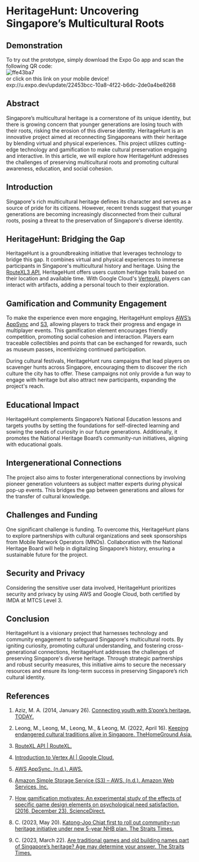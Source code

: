 # HeritageHunt: Uncovering Singapore’s Multicultural Roots

## Demonstration
To try out the prototype, simply download the Expo Go app and scan the following QR code:  
![ffe43ba7](https://github.com/duckyfuz/heritageHunt-SplashAwards2023/assets/108561447/ddad8e4e-2d3d-4552-a821-86cbc41a638c)  
or click on this link on your mobile device! exp://u.expo.dev/update/22453bcc-10a8-4f22-b6dc-2de0a4be8268

## Abstract
Singapore’s multicultural heritage is a cornerstone of its unique identity, but there is growing concern that younger generations are losing touch with their roots, risking the erosion of this diverse identity. HeritageHunt is an innovative project aimed at reconnecting Singaporeans with their heritage by blending virtual and physical experiences. This project utilizes cutting-edge technology and gamification to make cultural preservation engaging and interactive. In this article, we will explore how HeritageHunt addresses the challenges of preserving multicultural roots and promoting cultural awareness, education, and social cohesion.

## Introduction
Singapore's rich multicultural heritage defines its character and serves as a source of pride for its citizens. However, recent trends suggest that younger generations are becoming increasingly disconnected from their cultural roots, posing a threat to the preservation of Singapore's diverse identity.

## HeritageHunt: Bridging the Gap
HeritageHunt is a groundbreaking initiative that leverages technology to bridge this gap. It combines virtual and physical experiences to immerse participants in Singapore's multicultural history and heritage. Using the [RouteXL3 API](https://www.routexl.com/blog/api/?lang=en), HeritageHunt offers users custom heritage trails based on their location and available time. With Google Cloud's [VertexAI](https://cloud.google.com/vertex-ai/docs/start/introduction-unified-platform), players can interact with artifacts, adding a personal touch to their exploration.

## Gamification and Community Engagement
To make the experience even more engaging, HeritageHunt employs [AWS’s AppSync](https://docs.aws.amazon.com/appsync/latest/devguide/what-is-appsync.html) and [S3](https://aws.amazon.com/s3/getting-started/), allowing players to track their progress and engage in multiplayer events. This gamification element encourages friendly competition, promoting social cohesion and interaction. Players earn traceable collectibles and points that can be exchanged for rewards, such as museum passes, incentivizing continued participation.

During cultural festivals, HeritageHunt runs campaigns that lead players on scavenger hunts across Singapore, encouraging them to discover the rich culture the city has to offer. These campaigns not only provide a fun way to engage with heritage but also attract new participants, expanding the project's reach.

## Educational Impact
HeritageHunt complements Singapore’s National Education lessons and targets youths by setting the foundations for self-directed learning and sowing the seeds of curiosity in our future generations. Additionally, it promotes the National Heritage Board’s community-run initiatives, aligning with educational goals.

## Intergenerational Connections
The project also aims to foster intergenerational connections by involving pioneer generation volunteers as subject matter experts during physical pop-up events. This bridges the gap between generations and allows for the transfer of cultural knowledge.

## Challenges and Funding
One significant challenge is funding. To overcome this, HeritageHunt plans to explore partnerships with cultural organizations and seek sponsorships from Mobile Network Operators (MNOs). Collaboration with the National Heritage Board will help in digitalizing Singapore’s history, ensuring a sustainable future for the project.

## Security and Privacy
Considering the sensitive user data involved, HeritageHunt prioritizes security and privacy by using AWS and Google Cloud, both certified by IMDA at MTCS Level 3.

## Conclusion
HeritageHunt is a visionary project that harnesses technology and community engagement to safeguard Singapore's multicultural roots. By igniting curiosity, promoting cultural understanding, and fostering cross-generational connections, HeritageHunt addresses the challenges of preserving Singapore's diverse heritage. Through strategic partnerships and robust security measures, this initiative aims to secure the necessary resources and ensure its long-term success in preserving Singapore’s rich cultural identity.

## References
1. Aziz, M. A. (2014, January 26). [Connecting youth with S’pore’s heritage. TODAY.](https://www.todayonline.com/daily-focus/youth/connecting-youth-spores-heritage)

2. Leong, M., Leong, M., Leong, M., & Leong, M. (2022, April 16). [Keeping endangered cultural traditions alive in Singapore. TheHomeGround Asia.](https://thehomeground.asia/destinations/singapore/keeping-endangered-cultural-traditions-alive-in-singapore/)

3. [RouteXL API | RouteXL.](https://www.routexl.com/blog/api/?lang=en)

4. [Introduction to Vertex AI | Google Cloud.](https://cloud.google.com/vertex-ai/docs/start/introduction-unified-platform)

5. [AWS AppSync. (n.d.). AWS.](https://docs.aws.amazon.com/appsync/latest/devguide/what-is-appsync.html)

6. [Amazon Simple Storage Service (S3) – AWS. (n.d.). Amazon Web Services, Inc.](https://aws.amazon.com/s3/getting-started/)

7. [How gamification motivates: An experimental study of the effects of specific game design elements on psychological need satisfaction. (2016, December 23). ScienceDirect.](https://doi.org/10.1016/j.chb.2016.12.033)

8. C. (2023, May 20). [Katong-Joo Chiat first to roll out community-run heritage initiative under new 5-year NHB plan. The Straits Times.](https://www.straitstimes.com/singapore/katong-joo-chiat-first-to-roll-out-community-run-heritage-initiative-under-new-5-year-nhb-plan)

9. C. (2023, March 22). [Are traditional games and old building names part of Singapore’s heritage? Age may determine your answer. The Straits Times.](https://www.straitstimes.com/singapore/are-traditional-games-and-old-building-names-part-of-singapore-s-heritage-age-may-determine-your-answer)
